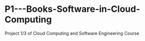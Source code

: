 # P1---Books-Software-in-Cloud-Computing
Project 1/3 of Cloud Computing and Software Engineering Course
